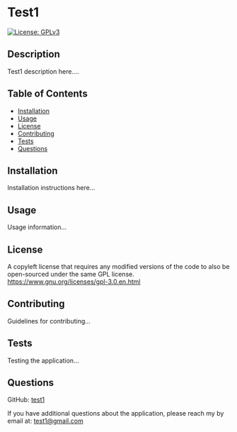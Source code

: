 # Test1

  [![License: GPLv3](https://img.shields.io/badge/license-GPLv3-blue.svg)](https://www.gnu.org/licenses/gpl-3.0.en.html)


## Description
Test1 description here....

## Table of Contents
  * [Installation](#intsallation)
  * [Usage](#usage)
  * [License](#license)
  * [Contributing](#contributing)
  * [Tests](#tests)
  * [Questions](#questions)

## Installation
Installation instructions here...

## Usage
Usage information...

## License
A copyleft license that requires any modified versions of the code to also be open-sourced under the same GPL license.
https://www.gnu.org/licenses/gpl-3.0.en.html

## Contributing
Guidelines for contributing...

## Tests
Testing the application...

## Questions
GitHub: [test1](https://github.com/test1)
  
If you have additional questions about the application, please reach my by email at: [test1@gmail.com](mailto:test1@gmail.com)
